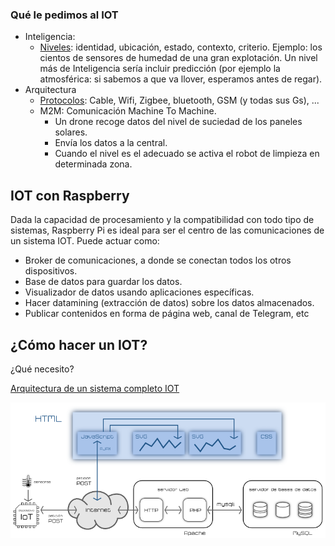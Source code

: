 


### Qué le pedimos al IOT

* Inteligencia:
    * [Niveles](http://www.domodesk.com/a-fondo-que-es-el-internet-de-las-cosas): identidad, ubicación, estado, contexto, criterio. Ejemplo: los cientos de sensores de humedad de una gran explotación. Un nivel más de Inteligencia sería incluir predicción (por ejemplo la atmosférica: si sabemos a que va llover, esperamos antes de regar).
* Arquitectura
  * [Protocolos](http://www.domodesk.com/a-fondo-que-es-el-internet-de-las-cosas): Cable, Wifi, Zigbee, bluetooth, GSM (y todas sus Gs), ...
  * M2M: Comunicación Machine To Machine.
    * Un drone recoge datos del nivel de suciedad de los paneles solares.
    * Envía los datos  a la central.
    * Cuando el nivel es el adecuado se activa el robot de limpieza en determinada zona.


## IOT con Raspberry

Dada la capacidad de procesamiento y la compatibilidad con todo tipo de sistemas, Raspberry Pi es ideal para ser el centro de las comunicaciones de un sistema IOT. Puede actuar como:

* Broker de comunicaciones, a donde se conectan todos los otros dispositivos.
* Base de datos para guardar los datos.
* Visualizador de datos usando aplicaciones específicas.
* Hacer  datamining (extracción de datos) sobre los datos almacenados.
* Publicar contenidos en forma de página web, canal de Telegram, etc



## ¿Cómo hacer un IOT?

¿Qué necesito?

[Arquitectura de un sistema completo IOT](https://polaridad.es/grafica-sensor-internet-de-las-cosas-iot/)

![Arquitectura IOT](./images/ArquitecturaIOT.png)